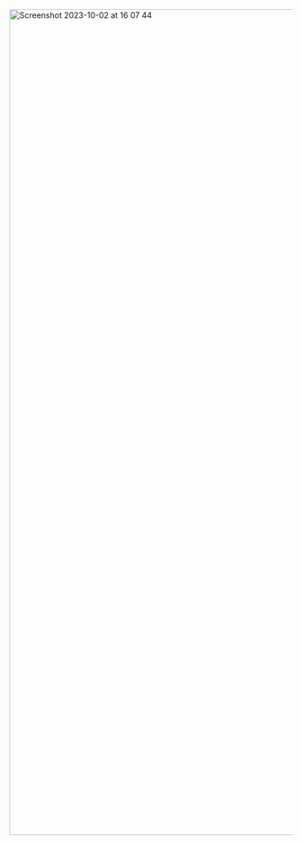 <img width="1470" alt="Screenshot 2023-10-02 at 16 07 44" src="https://github.com/Joanjajas/nvim/assets/81531943/60bd590f-1181-40f5-85d4-6919da3ff8b6">
